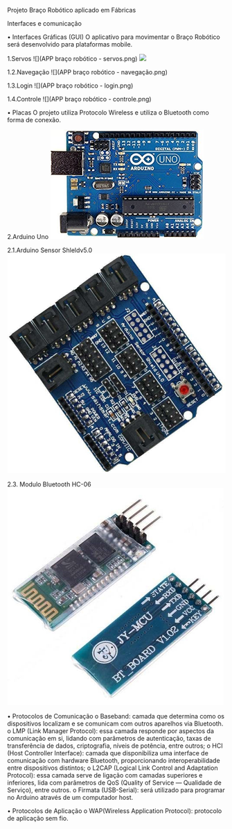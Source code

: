 Projeto 
Braço Robótico aplicado em Fábricas
                         

Interfaces e comunicação


•	Interfaces Gráficas (GUI)
   O aplicativo para movimentar o Braço Robótico será desenvolvido para plataformas mobile.

1.Servos
![](APP braço robótico - servos.png)
![](4dof-robot.jpg)

1.2.Navegação
 ![](APP braço robótico - navegação.png)

1.3.Login
![](APP braço robótico - login.png)

 

1.4.Controle
 ![](APP braço robótico - controle.png)


•	Placas 
O projeto utiliza Protocolo Wireless e utiliza o Bluetooth como forma de conexão.

2.Arduino Uno
	  ![](arduino.jpg)
	  
2.1.Arduino  Sensor  Shleldv5.0
  ![](arduinov5.jpg)
	  
2.3. Modulo Bluetooth HC-06
  ![](blue.jpg)
  
•	Protocolos de Comunicação 
o	Baseband: camada que determina como os dispositivos localizam e se comunicam com outros aparelhos via Bluetooth.
o	LMP (Link Manager Protocol): essa camada responde por aspectos da comunicação em si, lidando com parâmetros de autenticação, taxas de transferência de dados, criptografia, níveis de potência, entre outros;
o	HCI (Host Controller Interface): camada que disponibiliza uma interface de comunicação com hardware Bluetooth, proporcionando interoperabilidade entre dispositivos distintos;
o	L2CAP (Logical Link Control and Adaptation Protocol): essa camada serve de ligação com camadas superiores e inferiores, lida com parâmetros de QoS (Quality of Service — Qualidade de Serviço), entre outros.
o	Firmata (USB-Serial): será utilizado para programar no Arduino através de um computador host.  


•	Protocolos de Aplicação 
o	WAP(Wireless Application Protocol): protocolo de aplicação sem fio. 
